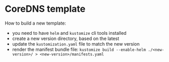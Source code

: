# CoreDNS template 

How to build a new template:
- you need to have `helm` and `kustomize` cli tools installed
- create a new version directory, based on the latest
- update the `kustomization.yaml` file to match the new version
- render the manifest bundle file: `kustomize build --enable-helm ./<new-version>/ > <new-version>/manifests.yaml`
